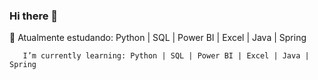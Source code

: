 ### Hi there 👋

🌱 Atualmente estudando: Python | SQL | Power BI | Excel | Java | Spring 

       I’m currently learning: Python | SQL | Power BI | Excel | Java | Spring
<!--
**PedroCarpe/PedroCarpe** is a ✨ _special_ ✨ repository because its `README.md` (this file) appears on your GitHub profile.
